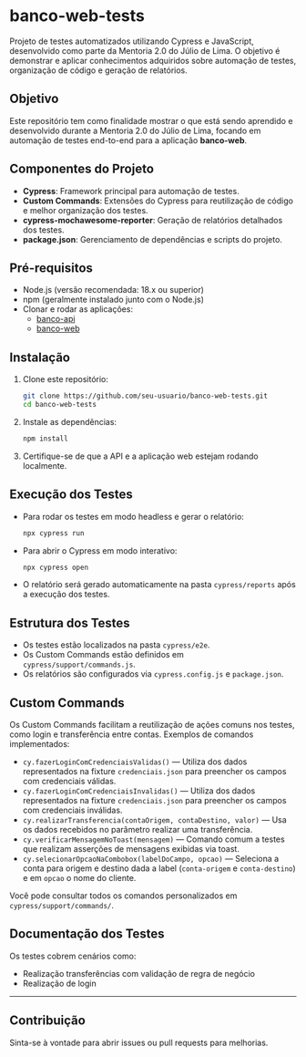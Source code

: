 # banco-web-tests

Projeto de testes automatizados utilizando Cypress e JavaScript, desenvolvido como parte da Mentoria 2.0 do Júlio de Lima. O objetivo é demonstrar e aplicar conhecimentos adquiridos sobre automação de testes, organização de código e geração de relatórios.

## Objetivo

Este repositório tem como finalidade mostrar o que está sendo aprendido e desenvolvido durante a Mentoria 2.0 do Júlio de Lima, focando em automação de testes end-to-end para a aplicação **banco-web**.

## Componentes do Projeto

- **Cypress**: Framework principal para automação de testes.
- **Custom Commands**: Extensões do Cypress para reutilização de código e melhor organização dos testes.
- **cypress-mochawesome-reporter**: Geração de relatórios detalhados dos testes.
- **package.json**: Gerenciamento de dependências e scripts do projeto.

## Pré-requisitos

- Node.js (versão recomendada: 18.x ou superior)
- npm (geralmente instalado junto com o Node.js)
- Clonar e rodar as aplicações:
  - [banco-api](https://github.com/juliodelimas/banco-api)
  - [banco-web](https://github.com/juliodelimas/banco-web)

## Instalação

1. Clone este repositório:
   ```sh
   git clone https://github.com/seu-usuario/banco-web-tests.git
   cd banco-web-tests
   ```

2. Instale as dependências:
   ```sh
   npm install
   ```

3. Certifique-se de que a API e a aplicação web estejam rodando localmente.

## Execução dos Testes

- Para rodar os testes em modo headless e gerar o relatório:
  ```sh
  npx cypress run
  ```

- Para abrir o Cypress em modo interativo:
  ```sh
  npx cypress open
  ```

- O relatório será gerado automaticamente na pasta `cypress/reports` após a execução dos testes.

## Estrutura dos Testes

- Os testes estão localizados na pasta `cypress/e2e`.
- Os Custom Commands estão definidos em `cypress/support/commands.js`.
- Os relatórios são configurados via `cypress.config.js` e `package.json`.

## Custom Commands

Os Custom Commands facilitam a reutilização de ações comuns nos testes, como login e transferência entre contas. Exemplos de comandos implementados:

- `cy.fazerLoginComCredenciaisValidas()` — Utiliza dos dados representados na fixture `credenciais.json` para preencher os campos com credenciais válidas.
- `cy.fazerLoginComCredenciaisInvalidas()` — Utiliza dos dados representados na fixture `credenciais.json` para preencher os campos com credenciais inválidas. 
- `cy.realizarTransferencia(contaOrigem, contaDestino, valor)` — Usa os dados recebidos no parâmetro realizar uma transferência.
- `cy.verificarMensagemNoToast(mensagem)` — Comando comum a testes que realizam asserções de mensagens exibidas via toast.
- `cy.selecionarOpcaoNaCombobox(labelDoCampo, opcao)` — Seleciona a conta para origem e destino dada a label (`conta-origem` e `conta-destino`) e em `opcao` o nome do cliente.

Você pode consultar todos os comandos personalizados em `cypress/support/commands/`.

## Documentação dos Testes

Os testes cobrem cenários como:

- Realização transferências com validação de regra de negócio
- Realização de login


---

## Contribuição

Sinta-se à vontade para abrir issues ou pull requests para melhorias.